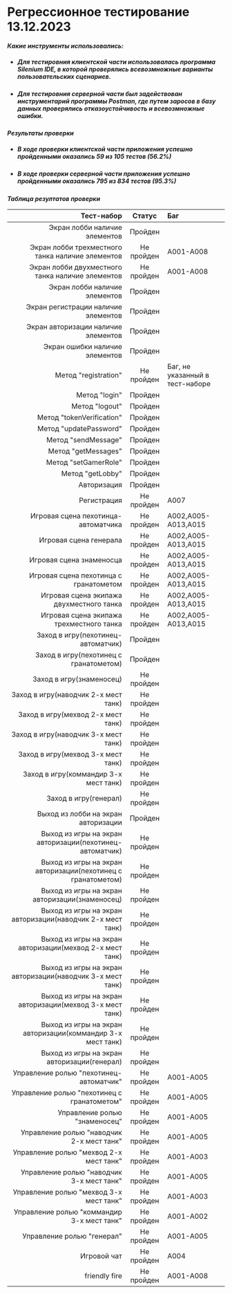 # **Регрессионное тестирование 13.12.2023**

**_Какие инструменты использовались:_**

- ##### Для тестировния клиентской части использовалась программа Silenium IDE, в которой проверялись всевозмножные варианты пользовательских сценариев. <br>
- ##### Для тестировния серверной части был задействован инструментарий программы Postman, где путем заросов в базу данных проверялись отказоустойчивость и всевозмножные ошибки.

**_Результаты проверки_**

- ##### В ходе проверки клиентской части приложения успешно пройденными оказались 59 из 105 тестов (56.2%) <br>
- ##### В ходе проверки серверной части приложения успешно пройденными оказались 795 из 834 тестов (95.3%)

**_Таблица резултатов проверки_**

|                                                   Тест-набор |   Статус   | Баг                             |
| -----------------------------------------------------------: | :--------: | :------------------------------ |
|                                Экран лобби наличие элементов |  Пройден   |                                 |
|             Экран лобби трехместного танка наличие элементов | Не пройден | A001-A008                       |
|             Экран лобби двухместного танка наличие элементов | Не пройден | A001-A008                       |
|                                Экран лобби наличие элементов |  Пройден   |                                 |
|                          Экран регистрации наличие элементов |  Пройден   |                                 |
|                          Экран авторизации наличие элементов |  Пройден   |                                 |
|                               Экран ошибки наличие элементов |  Пройден   |                                 |
|                                         Метод "registration" | Не пройден | Баг, не указанный в тест-наборе |
|                                                Метод "login" |  Пройден   |                                 |
|                                               Метод "logout" |  Пройден   |                                 |
|                                    Метод "tokenVerification" |  Пройден   |                                 |
|                                       Метод "updatePassword" |  Пройден   |                                 |
|                                          Метод "sendMessage" |  Пройден   |                                 |
|                                          Метод "getMessages" |  Пройден   |                                 |
|                                         Метод "setGamerRole" |  Пройден   |                                 |
|                                             Метод "getLobby" |  Пройден   |                                 |
|                                                  Авторизация |  Пройден   |                                 |
|                                                  Регистрация | Не пройден | A007                            |
|                          Игровая сцена пехотинца-автоматчика | Не пройден | A002,A005-A013,A015             |
|                                       Игровая сцена генерала | Не пройден | A002,A005-A013,A015             |
|                                     Игровая сцена знаменосца | Не пройден | A002,A005-A013,A015             |
|                       Игровая сцена пехотинца с гранатометом | Не пройден | A002,A005-A013,A015             |
|                     Игровая сцена экипажа двухместного танка | Не пройден | A002,A005-A013,A015             |
|                     Игровая сцена экипажа трехместного танка | Не пройден | A002,A005-A013,A015             |
|                           Заход в игру(пехотинец-автоматчик) |  Пройден   |                                 |
|                       Заход в игру(пехотинец с гранатометом) |  Пройден   |                                 |
|                                     Заход в игру(знаменосец) | Не пройден |                                 |
|                         Заход в игру(наводчик 2-х мест танк) | Не пройден |                                 |
|                           Заход в игру(мехвод 2-х мест танк) | Не пройден |                                 |
|                         Заход в игру(наводчик 3-х мест танк) | Не пройден |                                 |
|                           Заход в игру(мехвод 3-х мест танк) | Не пройден |                                 |
|                        Заход в игру(коммандир 3-х мест танк) | Не пройден |                                 |
|                                        Заход в игру(генерал) | Не пройден |                                 |
|                          Выход из лобби на экран авторизации |  Пройден   |                                 |
|     Выход из игры на экран авторизации(пехотинец-автоматчик) | Не пройден |                                 |
| Выход из игры на экран авторизации(пехотинец с гранатометом) | Не пройден |                                 |
|               Выход из игры на экран авторизации(знаменосец) | Не пройден |                                 |
|   Выход из игры на экран авторизации(наводчик 2-х мест танк) | Не пройден |                                 |
|     Выход из игры на экран авторизации(мехвод 2-х мест танк) | Не пройден |                                 |
|   Выход из игры на экран авторизации(наводчик 3-х мест танк) | Не пройден |                                 |
|     Выход из игры на экран авторизации(мехвод 3-х мест танк) | Не пройден |                                 |
|  Выход из игры на экран авторизации(коммандир 3-х мест танк) | Не пройден |                                 |
|                  Выход из игры на экран авторизации(генерал) | Не пройден |                                 |
|                      Управление ролью "пехотинец-автоматчик" | Не пройден | A001-A005                       |
|                  Управление ролью "пехотинец с гранатометом" | Не пройден | A001-A005                       |
|                                Управление ролью "знаменосец" | Не пройден | A001-A005                       |
|                    Управление ролью "наводчик 2-х мест танк" | Не пройден | A001-A005                       |
|                      Управление ролью "мехвод 2-х мест танк" | Не пройден | A001-A003                       |
|                    Управление ролью "наводчик 3-х мест танк" | Не пройден | A001-A005                       |
|                      Управление ролью "мехвод 3-х мест танк" | Не пройден | A001-A003                       |
|                   Управление ролью "коммандир 3-х мест танк" | Не пройден | A001-A002                       |
|                                   Управление ролью "генерал" | Не пройден | A001-A005                       |
|                                                  Игровой чат | Не пройден | A004                            |
|                                                friendly fire | Не пройден | A001-A008                       |
